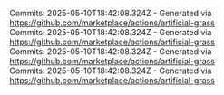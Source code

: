 Commits: 2025-05-10T18:42:08.324Z - Generated via https://github.com/marketplace/actions/artificial-grass
<br>
Commits: 2025-05-10T18:42:08.324Z - Generated via https://github.com/marketplace/actions/artificial-grass
<br>
Commits: 2025-05-10T18:42:08.324Z - Generated via https://github.com/marketplace/actions/artificial-grass
<br>
Commits: 2025-05-10T18:42:08.324Z - Generated via https://github.com/marketplace/actions/artificial-grass
<br>
